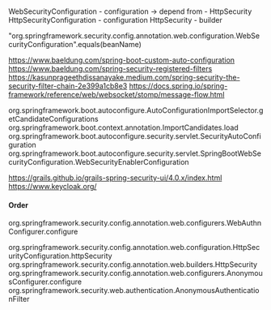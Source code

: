 ###

WebSecurityConfiguration - configuration 
    -> depend from - HttpSecurity   
HttpSecurityConfiguration - configuration
HttpSecurity - builder

"org.springframework.security.config.annotation.web.configuration.WebSecurityConfiguration".equals(beanName)

https://www.baeldung.com/spring-boot-custom-auto-configuration
https://www.baeldung.com/spring-security-registered-filters
https://kasunprageethdissanayake.medium.com/spring-security-the-security-filter-chain-2e399a1cb8e3
https://docs.spring.io/spring-framework/reference/web/websocket/stomp/message-flow.html

org.springframework.boot.autoconfigure.AutoConfigurationImportSelector.getCandidateConfigurations
org.springframework.boot.context.annotation.ImportCandidates.load
org.springframework.boot.autoconfigure.security.servlet.SecurityAutoConfiguration
org.springframework.boot.autoconfigure.security.servlet.SpringBootWebSecurityConfiguration.WebSecurityEnablerConfiguration

https://grails.github.io/grails-spring-security-ui/4.0.x/index.html
https://www.keycloak.org/

#### Order
org.springframework.security.config.annotation.web.configurers.WebAuthnConfigurer.configure

org.springframework.security.config.annotation.web.configuration.HttpSecurityConfiguration.httpSecurity
org.springframework.security.config.annotation.web.builders.HttpSecurity
org.springframework.security.config.annotation.web.configurers.AnonymousConfigurer.configure
org.springframework.security.web.authentication.AnonymousAuthenticationFilter